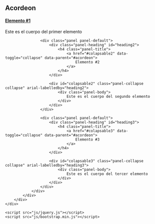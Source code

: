 <!DOCTYPE html>
<html lang="en">
<head>
	<meta charset="UTF-8">
	<title>Acordeon</title>
	<meta name="viewport" content="width=device-width, user-scalable=no, 
	initial-scale=1.0, maximum-scale=1.0, minimum-scale=1.0">
	<link rel="stylesheet" href="css/bootstrap.min.css">
</head>
<body>
	<div class="container">
		<div class="row">
			<div class="col-md-12">
				<h2>Acordeon</h2>
				<div class="panel-group" id="acordeon">
					<div class="panel panel-default">
						<div class="panel-heading" id="heading1">
							<h4 class="panel-title">
								<a href="#colapsable1" data-toggle="collapse" data-parent="#acordeon">
									Elemento #1
								</a>
							</h4>
						</div>
						<div id="colapsable1" class="panel-collapse collapse in" arial-labelledby="heading1">
							<div class="panel-body">
								Este es el cuerpo del primer elemento
							</div>
						</div>						
					</div>

					<div class="panel panel-default">
						<div class="panel-heading" id="heading2">
							<h4 class="panel-title">
								<a href="#colapsable2" data-toggle="collapse" data-parent="#acordeon">
									Elemento #2
								</a>
							</h4>
						</div>

						<div id="colapsable2" class="panel-collapse collapse" arial-labelledby="heading2">
							<div class="panel-body">
								Este es el cuerpo del segundo elemento
							</div>
						</div>						
					</div>

					<div class="panel panel-default">
						<div class="panel-heading" id="heading3">
							<h4 class="panel-title">
								<a href="#colapsable3" data-toggle="collapse" data-parent="#acordeon">
									Elemento #3
								</a>
							</h4>
						</div>

						<div id="colapsable3" class="panel-collapse collapse" arial-labelledby="heading3">
							<div class="panel-body">
								Este es el cuerpo del tercer elemento
							</div>
						</div>						
					</div>
				</div>
			</div>
		</div>
	</div>
	
	<script src="js/jquery.js"></script>
	<script src="js/bootstrap.min.js"></script>
</body>
</html>
